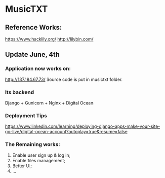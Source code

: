 # MusicTXT


## Reference Works: 
https://www.hacklily.org/
http://lilybin.com/

## Update June, 4th

### Application now works on:
http://137.184.67.73/
Source code is put in musictxt folder.

### Its backend
Django + Gunicorn + Nginx + Digital Ocean
### Deployment Tips
https://www.linkedin.com/learning/deploying-django-apps-make-your-site-go-live/digital-ocean-account?autoplay=true&resume=false

### The Remaining works:
1. Enable user sign up & log in;
2. Enable files management;
3. Better UI;
4. ...

